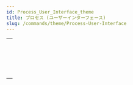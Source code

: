 ```yaml
---
id: Process_User_Interface_theme
title: プロセス (ユーザーインターフェース)
slug: /commands/theme/Process-User-Interface
---
```


|                                                                                                         |
| ------------------------------------------------------------------------------------------------------- |
| [<!-- INCLUDE #_command_.BRING TO FRONT.Syntax -->](../../commands-legacy/bring-to-front.md)<br/>       |
| [<!-- INCLUDE #_command_.Frontmost process.Syntax -->](../../commands-legacy/frontmost-process.md)<br/> |
| [<!-- INCLUDE #_command_.HIDE PROCESS.Syntax -->](../../commands-legacy/hide-process.md)<br/>           |
| [<!-- INCLUDE #_command_.SHOW PROCESS.Syntax -->](../../commands-legacy/show-process.md)<br/>           |
